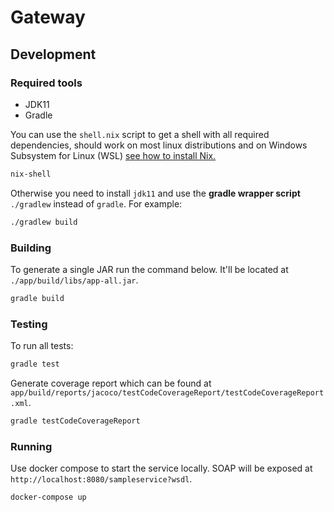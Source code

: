 # Gateway

## Development

### Required tools

- JDK11
- Gradle

You can use the `shell.nix` script to get a shell with all required dependencies, should work on most linux distributions and on Windows Subsystem for Linux (WSL) [see how to install Nix.](https://nixos.org/download)

```sh
nix-shell
```

Otherwise you need to install `jdk11` and use the **gradle wrapper script** `./gradlew` instead of `gradle`. For example:

```sh
./gradlew build
```

### Building

To generate a single JAR run the command below. It'll be located at `./app/build/libs/app-all.jar`.

```sh
gradle build
```

### Testing

To run all tests:

```sh
gradle test
```

Generate coverage report which can be found at `app/build/reports/jacoco/testCodeCoverageReport/testCodeCoverageReport.xml`.

```sh
gradle testCodeCoverageReport
```

### Running

Use docker compose to start the service locally. SOAP will be exposed at `http://localhost:8080/sampleservice?wsdl`.

```sh
docker-compose up
```

